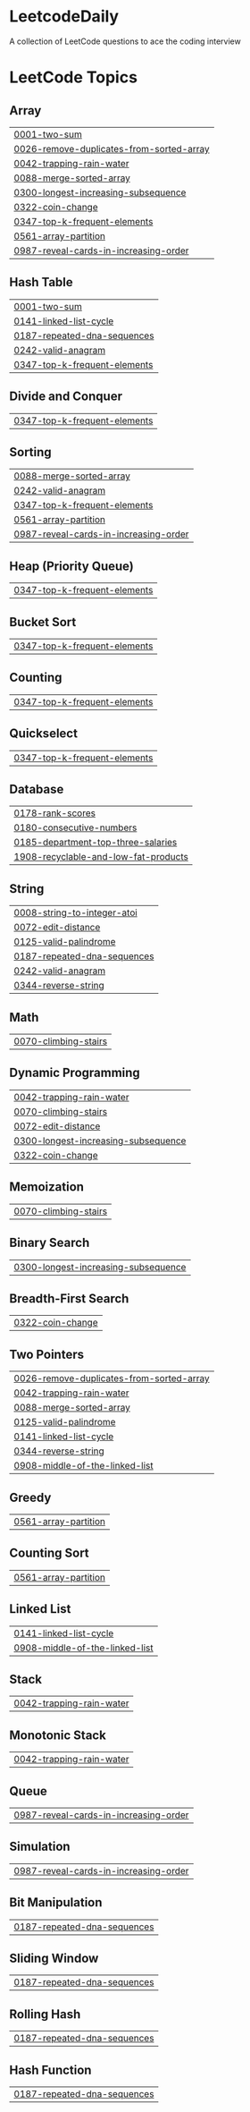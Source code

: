 # LeetcodeDaily
A collection of LeetCode questions to ace the coding interview

<!---LeetCode Topics Start-->
# LeetCode Topics
## Array
|  |
| ------- |
| [0001-two-sum](https://github.com/EnockMagara/LeetcodeDaily/tree/master/0001-two-sum) |
| [0026-remove-duplicates-from-sorted-array](https://github.com/EnockMagara/LeetcodeDaily/tree/master/0026-remove-duplicates-from-sorted-array) |
| [0042-trapping-rain-water](https://github.com/EnockMagara/LeetcodeDaily/tree/master/0042-trapping-rain-water) |
| [0088-merge-sorted-array](https://github.com/EnockMagara/LeetcodeDaily/tree/master/0088-merge-sorted-array) |
| [0300-longest-increasing-subsequence](https://github.com/EnockMagara/LeetcodeDaily/tree/master/0300-longest-increasing-subsequence) |
| [0322-coin-change](https://github.com/EnockMagara/LeetcodeDaily/tree/master/0322-coin-change) |
| [0347-top-k-frequent-elements](https://github.com/EnockMagara/LeetcodeDaily/tree/master/0347-top-k-frequent-elements) |
| [0561-array-partition](https://github.com/EnockMagara/LeetcodeDaily/tree/master/0561-array-partition) |
| [0987-reveal-cards-in-increasing-order](https://github.com/EnockMagara/LeetcodeDaily/tree/master/0987-reveal-cards-in-increasing-order) |
## Hash Table
|  |
| ------- |
| [0001-two-sum](https://github.com/EnockMagara/LeetcodeDaily/tree/master/0001-two-sum) |
| [0141-linked-list-cycle](https://github.com/EnockMagara/LeetcodeDaily/tree/master/0141-linked-list-cycle) |
| [0187-repeated-dna-sequences](https://github.com/EnockMagara/LeetcodeDaily/tree/master/0187-repeated-dna-sequences) |
| [0242-valid-anagram](https://github.com/EnockMagara/LeetcodeDaily/tree/master/0242-valid-anagram) |
| [0347-top-k-frequent-elements](https://github.com/EnockMagara/LeetcodeDaily/tree/master/0347-top-k-frequent-elements) |
## Divide and Conquer
|  |
| ------- |
| [0347-top-k-frequent-elements](https://github.com/EnockMagara/LeetcodeDaily/tree/master/0347-top-k-frequent-elements) |
## Sorting
|  |
| ------- |
| [0088-merge-sorted-array](https://github.com/EnockMagara/LeetcodeDaily/tree/master/0088-merge-sorted-array) |
| [0242-valid-anagram](https://github.com/EnockMagara/LeetcodeDaily/tree/master/0242-valid-anagram) |
| [0347-top-k-frequent-elements](https://github.com/EnockMagara/LeetcodeDaily/tree/master/0347-top-k-frequent-elements) |
| [0561-array-partition](https://github.com/EnockMagara/LeetcodeDaily/tree/master/0561-array-partition) |
| [0987-reveal-cards-in-increasing-order](https://github.com/EnockMagara/LeetcodeDaily/tree/master/0987-reveal-cards-in-increasing-order) |
## Heap (Priority Queue)
|  |
| ------- |
| [0347-top-k-frequent-elements](https://github.com/EnockMagara/LeetcodeDaily/tree/master/0347-top-k-frequent-elements) |
## Bucket Sort
|  |
| ------- |
| [0347-top-k-frequent-elements](https://github.com/EnockMagara/LeetcodeDaily/tree/master/0347-top-k-frequent-elements) |
## Counting
|  |
| ------- |
| [0347-top-k-frequent-elements](https://github.com/EnockMagara/LeetcodeDaily/tree/master/0347-top-k-frequent-elements) |
## Quickselect
|  |
| ------- |
| [0347-top-k-frequent-elements](https://github.com/EnockMagara/LeetcodeDaily/tree/master/0347-top-k-frequent-elements) |
## Database
|  |
| ------- |
| [0178-rank-scores](https://github.com/EnockMagara/LeetcodeDaily/tree/master/0178-rank-scores) |
| [0180-consecutive-numbers](https://github.com/EnockMagara/LeetcodeDaily/tree/master/0180-consecutive-numbers) |
| [0185-department-top-three-salaries](https://github.com/EnockMagara/LeetcodeDaily/tree/master/0185-department-top-three-salaries) |
| [1908-recyclable-and-low-fat-products](https://github.com/EnockMagara/LeetcodeDaily/tree/master/1908-recyclable-and-low-fat-products) |
## String
|  |
| ------- |
| [0008-string-to-integer-atoi](https://github.com/EnockMagara/LeetcodeDaily/tree/master/0008-string-to-integer-atoi) |
| [0072-edit-distance](https://github.com/EnockMagara/LeetcodeDaily/tree/master/0072-edit-distance) |
| [0125-valid-palindrome](https://github.com/EnockMagara/LeetcodeDaily/tree/master/0125-valid-palindrome) |
| [0187-repeated-dna-sequences](https://github.com/EnockMagara/LeetcodeDaily/tree/master/0187-repeated-dna-sequences) |
| [0242-valid-anagram](https://github.com/EnockMagara/LeetcodeDaily/tree/master/0242-valid-anagram) |
| [0344-reverse-string](https://github.com/EnockMagara/LeetcodeDaily/tree/master/0344-reverse-string) |
## Math
|  |
| ------- |
| [0070-climbing-stairs](https://github.com/EnockMagara/LeetcodeDaily/tree/master/0070-climbing-stairs) |
## Dynamic Programming
|  |
| ------- |
| [0042-trapping-rain-water](https://github.com/EnockMagara/LeetcodeDaily/tree/master/0042-trapping-rain-water) |
| [0070-climbing-stairs](https://github.com/EnockMagara/LeetcodeDaily/tree/master/0070-climbing-stairs) |
| [0072-edit-distance](https://github.com/EnockMagara/LeetcodeDaily/tree/master/0072-edit-distance) |
| [0300-longest-increasing-subsequence](https://github.com/EnockMagara/LeetcodeDaily/tree/master/0300-longest-increasing-subsequence) |
| [0322-coin-change](https://github.com/EnockMagara/LeetcodeDaily/tree/master/0322-coin-change) |
## Memoization
|  |
| ------- |
| [0070-climbing-stairs](https://github.com/EnockMagara/LeetcodeDaily/tree/master/0070-climbing-stairs) |
## Binary Search
|  |
| ------- |
| [0300-longest-increasing-subsequence](https://github.com/EnockMagara/LeetcodeDaily/tree/master/0300-longest-increasing-subsequence) |
## Breadth-First Search
|  |
| ------- |
| [0322-coin-change](https://github.com/EnockMagara/LeetcodeDaily/tree/master/0322-coin-change) |
## Two Pointers
|  |
| ------- |
| [0026-remove-duplicates-from-sorted-array](https://github.com/EnockMagara/LeetcodeDaily/tree/master/0026-remove-duplicates-from-sorted-array) |
| [0042-trapping-rain-water](https://github.com/EnockMagara/LeetcodeDaily/tree/master/0042-trapping-rain-water) |
| [0088-merge-sorted-array](https://github.com/EnockMagara/LeetcodeDaily/tree/master/0088-merge-sorted-array) |
| [0125-valid-palindrome](https://github.com/EnockMagara/LeetcodeDaily/tree/master/0125-valid-palindrome) |
| [0141-linked-list-cycle](https://github.com/EnockMagara/LeetcodeDaily/tree/master/0141-linked-list-cycle) |
| [0344-reverse-string](https://github.com/EnockMagara/LeetcodeDaily/tree/master/0344-reverse-string) |
| [0908-middle-of-the-linked-list](https://github.com/EnockMagara/LeetcodeDaily/tree/master/0908-middle-of-the-linked-list) |
## Greedy
|  |
| ------- |
| [0561-array-partition](https://github.com/EnockMagara/LeetcodeDaily/tree/master/0561-array-partition) |
## Counting Sort
|  |
| ------- |
| [0561-array-partition](https://github.com/EnockMagara/LeetcodeDaily/tree/master/0561-array-partition) |
## Linked List
|  |
| ------- |
| [0141-linked-list-cycle](https://github.com/EnockMagara/LeetcodeDaily/tree/master/0141-linked-list-cycle) |
| [0908-middle-of-the-linked-list](https://github.com/EnockMagara/LeetcodeDaily/tree/master/0908-middle-of-the-linked-list) |
## Stack
|  |
| ------- |
| [0042-trapping-rain-water](https://github.com/EnockMagara/LeetcodeDaily/tree/master/0042-trapping-rain-water) |
## Monotonic Stack
|  |
| ------- |
| [0042-trapping-rain-water](https://github.com/EnockMagara/LeetcodeDaily/tree/master/0042-trapping-rain-water) |
## Queue
|  |
| ------- |
| [0987-reveal-cards-in-increasing-order](https://github.com/EnockMagara/LeetcodeDaily/tree/master/0987-reveal-cards-in-increasing-order) |
## Simulation
|  |
| ------- |
| [0987-reveal-cards-in-increasing-order](https://github.com/EnockMagara/LeetcodeDaily/tree/master/0987-reveal-cards-in-increasing-order) |
## Bit Manipulation
|  |
| ------- |
| [0187-repeated-dna-sequences](https://github.com/EnockMagara/LeetcodeDaily/tree/master/0187-repeated-dna-sequences) |
## Sliding Window
|  |
| ------- |
| [0187-repeated-dna-sequences](https://github.com/EnockMagara/LeetcodeDaily/tree/master/0187-repeated-dna-sequences) |
## Rolling Hash
|  |
| ------- |
| [0187-repeated-dna-sequences](https://github.com/EnockMagara/LeetcodeDaily/tree/master/0187-repeated-dna-sequences) |
## Hash Function
|  |
| ------- |
| [0187-repeated-dna-sequences](https://github.com/EnockMagara/LeetcodeDaily/tree/master/0187-repeated-dna-sequences) |
<!---LeetCode Topics End-->
